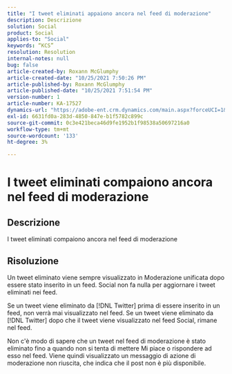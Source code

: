```yaml
---
title: "I tweet eliminati appaiono ancora nel feed di moderazione"
description: Descrizione
solution: Social
product: Social
applies-to: "Social"
keywords: “KCS”
resolution: Resolution
internal-notes: null
bug: false
article-created-by: Roxann McGlumphy
article-created-date: "10/25/2021 7:50:26 PM"
article-published-by: Roxann McGlumphy
article-published-date: "10/25/2021 7:51:54 PM"
version-number: 1
article-number: KA-17527
dynamics-url: "https://adobe-ent.crm.dynamics.com/main.aspx?forceUCI=1&pagetype=entityrecord&etn=knowledgearticle&id=4d279fc8-cc35-ec11-b6e6-000d3a3485ea"
exl-id: 6631fd0a-283d-4850-847e-b1f5782c899c
source-git-commit: 0c3e421beca46d9fe1952b1f98538a50697216a0
workflow-type: tm+mt
source-wordcount: '133'
ht-degree: 3%

---
```


# I tweet eliminati compaiono ancora nel feed di moderazione

## Descrizione

I tweet eliminati compaiono ancora nel feed di moderazione

## Risoluzione


Un tweet eliminato viene sempre visualizzato in Moderazione unificata dopo essere stato inserito in un feed. Social non fa nulla per aggiornare i tweet eliminati nei feed.

Se un tweet viene eliminato da [!DNL Twitter] prima di essere inserito in un feed, non verrà mai visualizzato nel feed. Se un tweet viene eliminato da [!DNL Twitter] dopo che il tweet viene visualizzato nel feed Social, rimane nel feed.

Non c&#39;è modo di sapere che un tweet nel feed di moderazione è stato eliminato fino a quando non si tenta di mettere Mi piace o rispondere ad esso nel feed. Viene quindi visualizzato un messaggio di azione di moderazione non riuscita, che indica che il post non è più disponibile.
